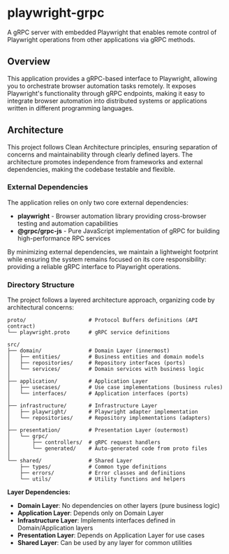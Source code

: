 # playwright-grpc

A gRPC server with embedded Playwright that enables remote control of Playwright operations from other applications via gRPC methods.

## Overview

This application provides a gRPC-based interface to Playwright, allowing you to orchestrate browser automation tasks remotely. It exposes Playwright's functionality through gRPC endpoints, making it easy to integrate browser automation into distributed systems or applications written in different programming languages.

## Architecture

This project follows Clean Architecture principles, ensuring separation of concerns and maintainability through clearly defined layers. The architecture promotes independence from frameworks and external dependencies, making the codebase testable and flexible.

### External Dependencies

The application relies on only two core external dependencies:

- **playwright** - Browser automation library providing cross-browser testing and automation capabilities
- **@grpc/grpc-js** - Pure JavaScript implementation of gRPC for building high-performance RPC services

By minimizing external dependencies, we maintain a lightweight footprint while ensuring the system remains focused on its core responsibility: providing a reliable gRPC interface to Playwright operations.

### Directory Structure

The project follows a layered architecture approach, organizing code by architectural concerns:

```
proto/                    # Protocol Buffers definitions (API contract)
└── playwright.proto      # gRPC service definitions

src/
├── domain/               # Domain Layer (innermost)
│   ├── entities/         # Business entities and domain models
│   ├── repositories/     # Repository interfaces (ports)
│   └── services/         # Domain services with business logic
│
├── application/          # Application Layer
│   ├── usecases/         # Use case implementations (business rules)
│   └── interfaces/       # Application interfaces (ports)
│
├── infrastructure/       # Infrastructure Layer
│   ├── playwright/       # Playwright adapter implementation
│   └── repositories/     # Repository implementations (adapters)
│
├── presentation/         # Presentation Layer (outermost)
│   └── grpc/
│       ├── controllers/  # gRPC request handlers
│       └── generated/    # Auto-generated code from proto files
│
└── shared/               # Shared Layer
    ├── types/            # Common type definitions
    ├── errors/           # Error classes and definitions
    └── utils/            # Utility functions and helpers
```

**Layer Dependencies:**
- **Domain Layer**: No dependencies on other layers (pure business logic)
- **Application Layer**: Depends only on Domain Layer
- **Infrastructure Layer**: Implements interfaces defined in Domain/Application layers
- **Presentation Layer**: Depends on Application Layer for use cases
- **Shared Layer**: Can be used by any layer for common utilities
